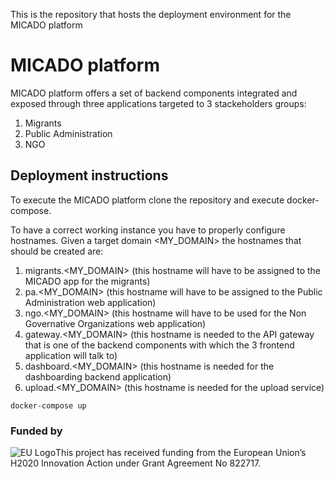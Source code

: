 This is the repository that hosts the deployment environment for the MICADO platform

# MICADO platform
MICADO platform offers a set of backend components integrated and exposed through three applications targeted to 3 stackeholders groups:
1. Migrants
2. Public Administration
3. NGO

## Deployment instructions
To execute the MICADO platform clone the repository and execute docker-compose.

To have a correct working instance you have to properly configure hostnames.  Given a target domain <MY_DOMAIN> the hostnames that should be created are:
1. migrants.<MY_DOMAIN> (this hostname will have to be assigned to the MICADO app for the migrants)
2. pa.<MY_DOMAIN> (this hostname will have to be assigned to the Public Administration web application)
3. ngo.<MY_DOMAIN> (this hostname will have to be used for the Non Governative Organizations web application)
4. gateway.<MY_DOMAIN> (this hostname is needed to the API gateway that is one of the backend components with which the 3 frontend application will talk to)
5. dashboard.<MY_DOMAIN> (this hostname is needed for the dashboarding backend application)
6. upload.<MY_DOMAIN> (this hostname is needed for the upload service)


``
docker-compose up
``


### Funded by

![EU Logo](/micado-eu/MICADO/img/Flag_of_Europe.svg_.png)This project has received funding from the European Union’s H2020 Innovation Action under Grant Agreement No 822717.
